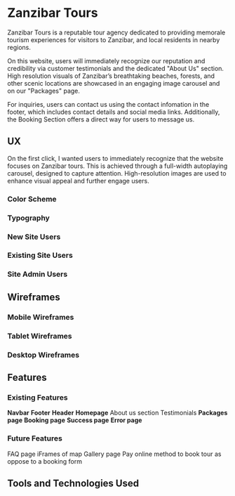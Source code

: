# Zanzibar Tours

Zanzibar Tours is a reputable tour agency dedicated to providing memorale tourism experiences for visitors to Zanzibar, and local residents in nearby regions.

On this website, users will immediately recognize our reputation and credibility via customer testimonials and the dedicated "About Us" section. High resolution visuals of Zanzibar’s breathtaking beaches, forests, and other scenic locations are showcased in an engaging image carousel and on our "Packages" page. 

For inquiries, users can contact us using the contact infomation in the footer, which includes contact details and social media links. Additionally, the Booking Section offers a direct way for users to message us. 


## UX
On the first click, I wanted users to immediately recognize that the website focuses on Zanzibar tours. This is achieved through a full-width autoplaying carousel, designed to capture attention. High-resolution images are used to enhance visual appeal and further engage users.

### Color Scheme
### Typography
### New Site Users
### Existing Site Users
### Site Admin Users

## Wireframes
### Mobile Wireframes
### Tablet Wireframes
### Desktop Wireframes

## Features
### Existing Features
**Navbar**
**Footer**
**Header**
**Homepage**
About us section
Testimonials
**Packages page**
**Booking page**
**Success page**
**Error page**

### Future Features
FAQ page
iFrames of map
Gallery page
Pay online method to book tour as oppose to a booking form

## Tools and Technologies Used